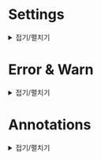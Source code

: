 
# Settings

<details markdown="1">
<summary>접기/펼치기</summary>

## Spring Web Starter
    RESTful API, Spring MVC 등에 필요
## Thymeleaf
    Serverside java template Engine
    Spring boot 등에서 JSP를 최근에 사용하지 않음
        장점
            Natural template (MarkUp을 깨지 않고 사용-> 웹브라우저에서 열림)
            resources:templates/ +{ViewName}+.html 자동 매핑
## Spring Data JPA
    Pesistent JPA
    Java Object와 DB를 연동
## Hikari CP
    Database Connection Pool
## H2 Database
    간단하게 사용가능한 Database 테스트 용도 
    Memory mode로 사용 가능
## Lombok
    getter setter 등을 Auto Generation.
    But, Kotlin과의 호환성에 문제가 있음
    사용하려면 Enable Annotation Processors 설정 필요.
## devtools
    짱짱 라이브러리 짱 편함 자동 restart 등 지원
## persistent.xml & LocalContainerEntityManagerFactoryBean
    이러한 복잡한 설정들이 다 자동화되어 있음
    추가설정은 매뉴얼
## spring-boot-data-source-decorator
    query Log (?,?) - > (a,b)
    이러한 라이브러리 등은 배포시 성능 관련하여 고민을 해보아야 함.
# Keywords
## Optional
    값을 발견하지 못한 경우 null return
    미사용시 [], '' return

## ResponseEntity
    HttpEntity를 상속 -> HttpHeader, Body를 가질 수 있다.
    HttpStatus와 함께 사용 -> 협업시 최적화된 모듈
    ResponseEntity.ok(Object)
    ResponseEntity(msg,httpHeaders,httpStatus)  -> Best?
    ResponseEntity(httpStatus)
## EntityManager vs JpaRepository
    EntityManager 인터페이스
    JpaRepository (Spring Data JPA의 핵심) 위와 같은 인터페이스의 구현체 

![JPAvsSpringDataJPA](https://github.com/OhJuhun/SpringStudy/blob/master/mdresources/JPAvsSpringDataJPA.png)

## Controller vs RestController
    Controller      주로 view 반환 시 사용. Data 반환시 ResponseBody Annotation 추가
    RestController  Controller에 ResponseBody가 추가된 것
</details>


# Error & Warn

</details>

<details markdown="1">
<summary>접기/펼치기</summary>

## Error
### SQLGrammarException: could not extract ResultSet
    Entity : Table 매핑이 잘못 되었을 때 발생
### DuplicateMappingException

## Warn
### uses unchecked or unsafe operations
    경고 제거를 위해 raw Type -> Type 지정
    Ex) ResponseEntity -> ResponseEntity<Object>
    
</details>

# Annotations

<details markdown="1">
<summary>접기/펼치기</summary>

## **** @Autowired ****
    타입과 맞는 것을 찾아 자동 연결
## @Transactional
    트랜잭션화로 자동 RollBack이 가능하다.
    주로 modify, delete 등의 Query에 사용
    Entity Manager에 의한 데이터 변경은 항상 Transaction 안에서 이루어 져야 함
    같은 영속성 Container에서 같은 Entity를 참조하면 같은 값
## @RunWith(class)
    Spring Boot Test라는 것을 알림  
## @Embedded, @Embeddable
    Value Type(Immutable 해야 함) 객체 사용시 적용 
    Non-Arugment Contstructor -> protected
    Agument Constructor -> public으로 선언

## JoinColumn
    객체간 관계 설정 후 매핑할 때 사용
    OneToMany 관계에서 필수적으로 설정되어야 함

### insertable, updatable

## @OneToOne

## @OneToMany
    1:N 관계
    User -< Rental
    양방향일 경우 MappedBy로 매핑
## @ManyToOne
    N:1 관계
    Rental -< User
## @ManyToMany
    
</details>
